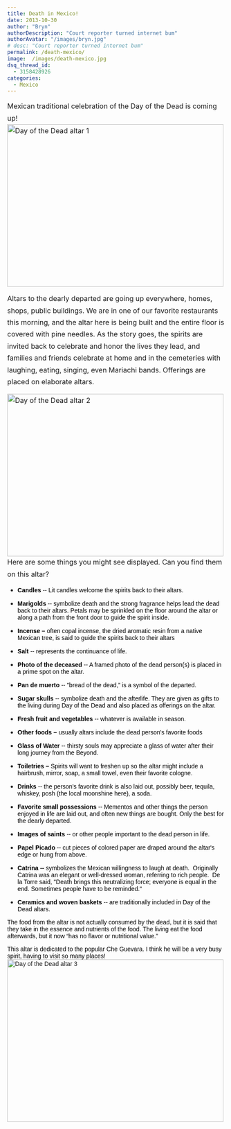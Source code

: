 ```yaml
---
title: Death in Mexico!
date: 2013-10-30
author: "Bryn"
authorDescription: "Court reporter turned internet bum"
authorAvatar: "/images/bryn.jpg"
# desc: "Court reporter turned internet bum"
permalink: /death-mexico/
image:  /images/death-mexico.jpg
dsq_thread_id:
  - 3158428926
categories:
  - Mexico
---
```

<span style="line-height: 1.714285714; font-size: 1rem;">Mexican traditional celebration of the Day of the Dead is coming up! <a title="Day of the Dead altar 1" href="https://www.flickr.com/photos/48315294@N00/10578783206/" rel=""><img class="aligncenter" title="Day of the Dead altar 1" src="https://farm3.staticflickr.com/2822/10578783206_48842d9ee9.jpg" alt="Day of the Dead altar 1" width="500" height="375" /></a></span>

<span style="line-height: 1.714285714; font-size: 1rem;">Altars to the dearly departed are going up everywhere, homes, shops, public buildings. We are in one of our favorite restaurants this morning, and the altar here is being built and the entire floor is covered with pine needles. As the story goes, the spirits are invited back to celebrate and honor the lives they lead, and families and friends celebrate at home and in the cemeteries with laughing, eating, singing, even Mariachi bands. Offerings are placed on elaborate altars. </span>

<span style="line-height: 1.714285714; font-size: 1rem;"><a title="Day of the Dead altar 2" href="https://www.flickr.com/photos/48315294@N00/10578696905/" rel=""><img class="aligncenter" title="Day of the Dead altar 2" src="https://farm8.staticflickr.com/7429/10578696905_f09850b728.jpg" alt="Day of the Dead altar 2" width="500" height="375" /></a>Here are some things you might see displayed. Can you find them on this altar?</span>

  * <p align="LEFT">
      <span style="color: #000000;"><span style="font-family: Verdana, Helvetica, sans-serif;"><b>Candles </b>-- Lit candles welcome the spirits back to their altars.</span></span>
    </p>

  * <p align="LEFT">
      <span style="color: #000000;"><span style="font-family: Verdana, Helvetica, sans-serif;"><b>Marigolds </b>-- symbolize death and the strong fragrance helps lead the dead back to their altars. Petals may be sprinkled on the floor around the altar or along a path from the front door to guide the spirit inside.</span></span>
    </p>

  * <p align="LEFT">
      <span style="color: #000000;"><span style="font-family: Verdana, Helvetica, sans-serif;"><b>Incense –</b> often copal incense, the dried aromatic resin from a native Mexican tree, is said to guide the spirits back to their altars</span></span>
    </p>

  * <p align="LEFT">
      <span style="color: #000000;"><span style="font-family: Verdana, Helvetica, sans-serif;"><b>Salt </b>-- represents the continuance of life.</span></span>
    </p>

  * <p align="LEFT">
      <span style="color: #000000;"><span style="font-family: Verdana, Helvetica, sans-serif;"><b>Photo of the deceased </b>-- A framed photo of the dead person(s) is placed in a prime spot on the altar.</span></span>
    </p>

  * <p align="LEFT">
      <span style="color: #000000;"><span style="font-family: Verdana, Helvetica, sans-serif;"><b>Pan de muerto </b></span></span><span style="color: #000000;"><span style="font-family: Verdana, Helvetica, sans-serif;">-- "bread of the dead,” is a symbol of the departed.</span></span>
    </p>

  * <p align="LEFT">
      <span style="color: #000000;"><span style="font-family: Verdana, Helvetica, sans-serif;"><b>Sugar skulls </b>-- symbolize death and the afterlife. They are given as gifts to the living during Day of the Dead and also placed as offerings on the altar.</span></span>
    </p>

  * <p align="LEFT">
      <span style="color: #000000;"><span style="font-family: Verdana, Helvetica, sans-serif;"><b>Fresh fruit and vegetables </b>-- whatever is available in season.</span></span>
    </p>

  * <p align="LEFT">
      <span style="color: #000000;"><span style="font-family: Verdana, Helvetica, sans-serif;"><b>Other foods –</b> usually altars include the dead person's favorite foods</span></span>
    </p>

  * <p align="LEFT">
      <span style="color: #000000;"><span style="font-family: Verdana, Helvetica, sans-serif;"><b>Glass of Water </b>-- thirsty souls may appreciate a glass of water after their long journey from the Beyond.</span></span>
    </p>

  * <p align="LEFT">
      <span style="color: #000000;"><span style="font-family: Verdana, Helvetica, sans-serif;"><b>Toiletries –</b> Spirits will want to freshen up so the altar might include a hairbrush, mirror, soap, a small towel, even their favorite cologne.</span></span>
    </p>

  * <p align="LEFT">
      <span style="color: #000000;"><span style="font-family: Verdana, Helvetica, sans-serif;"><b>Drinks </b>-- the person's favorite drink is also laid out, possibly beer, tequila, whiskey, posh (the local moonshine here), a soda.</span></span>
    </p>

  * <p align="LEFT">
      <span style="color: #000000;"><span style="font-family: Verdana, Helvetica, sans-serif;"><b>Favorite small possessions </b>-- Mementos and other things the person enjoyed in life are laid out, and often new things are bought. Only the best for the dearly departed.</span></span>
    </p>

  * <p align="LEFT">
      <span style="color: #000000;"><span style="font-family: Verdana, Helvetica, sans-serif;"><b>Images of saints </b>-- or other people important to the dead person in life.</span></span>
    </p>

  * <p align="LEFT">
      <span style="color: #000000;"><span style="font-family: Verdana, Helvetica, sans-serif;"><b>Papel Picado</b></span></span><span style="color: #000000;"><span style="font-family: Verdana, Helvetica, sans-serif;"> -- cut pieces of colored paper are draped around the altar's edge or hung from above.</span></span>
    </p>

  * <p align="LEFT">
      <span style="color: #000000;"><span style="font-family: Verdana, Helvetica, sans-serif;"><b>Catrina -- </b>symbolizes the Mexican willingness to laugh at death.  Originally Catrina was an elegant or well-dressed woman, referring to rich people.  De la Torre said, "Death brings this neutralizing force; everyone is equal in the end. Sometimes people have to be reminded."</span></span>
    </p>

  * <p align="LEFT">
      <span style="color: #000000;"><span style="font-family: Verdana, Helvetica, sans-serif;"><b>Ceramics and woven baskets </b>-- are traditionally included in Day of the Dead altars. </span></span>
    </p>

<span style="color: #000000;"><span style="font-family: Verdana, Helvetica, sans-serif;">The food from the altar is not actually consumed by the dead, but it is said that they take in the essence and nutrients of the food. The living eat the food afterwards, but it now “has no flavor or nutritional value.”</span></span>

<p align="LEFT">
  <span style="color: #000000;"><span style="font-family: Verdana, Helvetica, sans-serif;">This altar is dedicated to the popular Che Guevara. I think he will be a very busy spirit, having to visit so many places!<a title="Day of the Dead altar 3" href="https://www.flickr.com/photos/48315294@N00/10578992153/" rel=""><img class="aligncenter" title="Day of the Dead altar 3" src="https://farm8.staticflickr.com/7423/10578992153_fb5f4250c0.jpg" alt="Day of the Dead altar 3" width="500" height="375" /></a></span></span>
</p>

<p align="LEFT">
  <span style="color: #000000;"><span style="font-family: Verdana, Helvetica, sans-serif;"><br /> </span></span>
</p>
